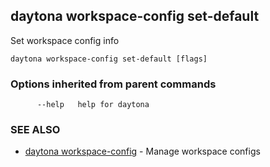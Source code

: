 ## daytona workspace-config set-default

Set workspace config info

```
daytona workspace-config set-default [flags]
```

### Options inherited from parent commands

```
      --help   help for daytona
```

### SEE ALSO

* [daytona workspace-config](daytona_workspace-config.md)	 - Manage workspace configs

